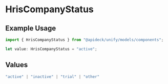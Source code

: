 # HrisCompanyStatus

## Example Usage

```typescript
import { HrisCompanyStatus } from "@apideck/unify/models/components";

let value: HrisCompanyStatus = "active";
```

## Values

```typescript
"active" | "inactive" | "trial" | "other"
```